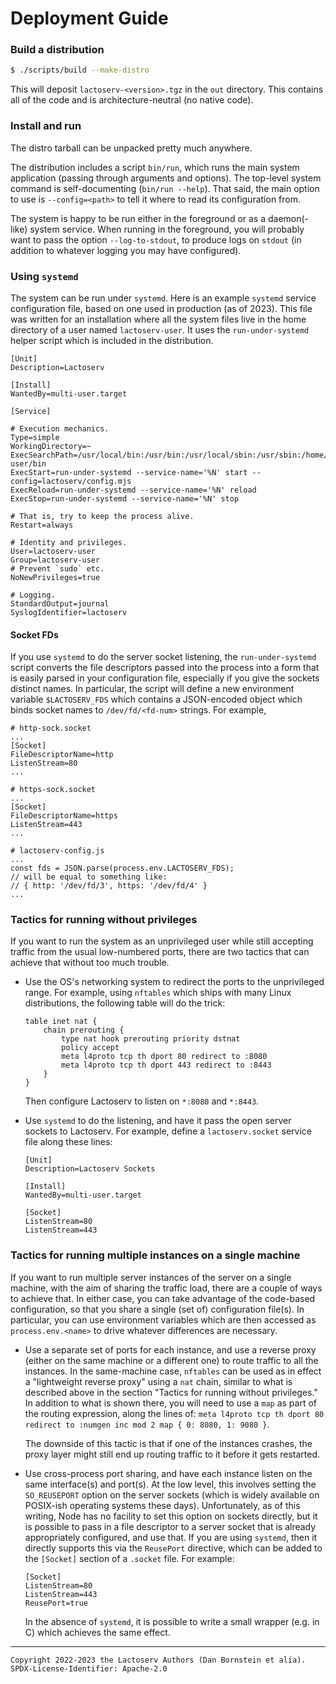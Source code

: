 Deployment Guide
================

### Build a distribution

```bash
$ ./scripts/build --make-distro
```

This will deposit `lactoserv-<version>.tgz` in the `out` directory. This
contains all of the code and is architecture-neutral (no native code).

### Install and run

The distro tarball can be unpacked pretty much anywhere.

The distribution includes a script `bin/run`, which runs the main system
application (passing through arguments and options). The top-level system
command is self-documenting (`bin/run --help`). That said, the main option to
use is `--config=<path>` to tell it where to read its configuration from.

The system is happy to be run either in the foreground or as a daemon(-like)
system service. When running in the foreground, you will probably want to
pass the option `--log-to-stdout`, to produce logs on `stdout` (in addition to
whatever logging you may have configured).

### Using `systemd`

The system can be run under `systemd`. Here is an example `systemd` service
configuration file, based on one used in production (as of 2023). This file was
written for an installation where all the system files live in the home
directory of a user named `lactoserv-user`. It uses the `run-under-systemd`
helper script which is included in the distribution.

```
[Unit]
Description=Lactoserv

[Install]
WantedBy=multi-user.target

[Service]

# Execution mechanics.
Type=simple
WorkingDirectory=~
ExecSearchPath=/usr/local/bin:/usr/bin:/usr/local/sbin:/usr/sbin:/home/lactoserv-user/bin
ExecStart=run-under-systemd --service-name='%N' start --config=lactoserv/config.mjs
ExecReload=run-under-systemd --service-name='%N' reload
ExecStop=run-under-systemd --service-name='%N' stop

# That is, try to keep the process alive.
Restart=always

# Identity and privileges.
User=lactoserv-user
Group=lactoserv-user
# Prevent `sudo` etc.
NoNewPrivileges=true

# Logging.
StandardOutput=journal
SyslogIdentifier=lactoserv
```

#### Socket FDs

If you use `systemd` to do the server socket listening, the `run-under-systemd`
script converts the file descriptors passed into the process into a form that
is easily parsed in your configuration file, especially if you give the sockets
distinct names. In particular, the script will define a new environment variable
`$LACTOSERV_FDS` which contains a JSON-encoded object which binds socket names
to `/dev/fd/<fd-num>` strings. For example,

```
# http-sock.socket
...
[Socket]
FileDescriptorName=http
ListenStream=80
...

# https-sock.socket
...
[Socket]
FileDescriptorName=https
ListenStream=443
...

# lactoserv-config.js
...
const fds = JSON.parse(process.env.LACTOSERV_FDS);
// will be equal to something like:
// { http: '/dev/fd/3', https: '/dev/fd/4' }
...
```

### Tactics for running without privileges

If you want to run the system as an unprivileged user while still accepting
traffic from the usual low-numbered ports, there are two tactics that can
achieve that without too much trouble.

* Use the OS's networking system to redirect the ports to the unprivileged
  range. For example, using `nftables` which ships with many Linux
  distributions, the following table will do the trick:

  ```
  table inet nat {
      chain prerouting {
          type nat hook prerouting priority dstnat
          policy accept
          meta l4proto tcp th dport 80 redirect to :8080
          meta l4proto tcp th dport 443 redirect to :8443
      }
  }
  ```

  Then configure Lactoserv to listen on `*:8080` and `*:8443`.

* Use `systemd` to do the listening, and have it pass the open server sockets to
  Lactoserv. For example, define a `lactoserv.socket` service file along these
  lines:

  ```
  [Unit]
  Description=Lactoserv Sockets

  [Install]
  WantedBy=multi-user.target

  [Socket]
  ListenStream=80
  ListenStream=443
  ```

### Tactics for running multiple instances on a single machine

If you want to run multiple server instances of the server on a single machine,
with the aim of sharing the traffic load, there are a couple of ways to achieve
that. In either case, you can take advantage of the code-based configuration, so
that you share a single (set of) configuration file(s). In particular, you can
use environment variables which are then accessed as `process.env.<name>` to
drive whatever differences are necessary.

* Use a separate set of ports for each instance, and use a reverse proxy (either
  on the same machine or a different one) to route traffic to all the instances.
  In the same-machine case, `nftables` can be used as in effect a "lightweight
  reverse proxy" using a `nat` chain, similar to what is described above in the
  section "Tactics for running without privileges." In addition to what is
  shown there, you will need to use a `map` as part of the routing expression,
  along the lines of: `meta l4proto tcp th dport 80 redirect to :numgen inc mod
  2 map { 0: 8080, 1: 9080 }`.

  The downside of this tactic is that if one of the instances crashes, the proxy
  layer might still end up routing traffic to it before it gets restarted.

* Use cross-process port sharing, and have each instance listen on the same
  interface(s) and port(s). At the low level, this involves setting the
  `SO_REUSEPORT` option on the server sockets (which is widely available on
  POSIX-ish operating systems these days). Unfortunately, as of this writing,
  Node has no facility to set this option on sockets directly, but it is
  possible to pass in a file descriptor to a server socket that is already
  appropriately configured, and use that. If you are using `systemd`, then it
  directly supports this via the `ReusePort` directive, which can be added to
  the `[Socket]` section of a `.socket` file. For example:

  ```
  [Socket]
  ListenStream=80
  ListenStream=443
  ReusePort=true
  ```

  In the absence of `systemd`, it is possible to write a small wrapper (e.g. in
  C) which achieves the same effect.

- - - - - - - - - -
```
Copyright 2022-2023 the Lactoserv Authors (Dan Bornstein et alia).
SPDX-License-Identifier: Apache-2.0
```

